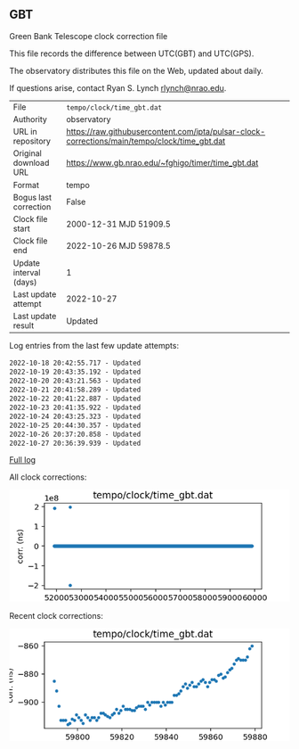 
## GBT

Green Bank Telescope clock correction file

This file records the difference between UTC(GBT) and UTC(GPS).

The observatory distributes this file on the Web, updated about daily.

If questions arise, contact Ryan S. Lynch <rlynch@nrao.edu>.

|     |     |
|:--- |:--- |
| File | `tempo/clock/time_gbt.dat` |
| Authority | observatory |
| URL in repository | <https://raw.githubusercontent.com/ipta/pulsar-clock-corrections/main/tempo/clock/time_gbt.dat> |
| Original download URL | <https://www.gb.nrao.edu/~fghigo/timer/time_gbt.dat> |
| Format | tempo |
| Bogus last correction | False |
| Clock file start | 2000-12-31 MJD 51909.5 |
| Clock file end | 2022-10-26 MJD 59878.5 |
| Update interval (days) | 1 |
| Last update attempt | 2022-10-27 |
| Last update result | Updated |

Log entries from the last few update attempts:
```
2022-10-18 20:42:55.717 - Updated
2022-10-19 20:43:35.192 - Updated
2022-10-20 20:43:21.563 - Updated
2022-10-21 20:41:58.289 - Updated
2022-10-22 20:41:22.887 - Updated
2022-10-23 20:41:35.922 - Updated
2022-10-24 20:43:25.323 - Updated
2022-10-25 20:44:30.357 - Updated
2022-10-26 20:37:20.858 - Updated
2022-10-27 20:36:39.939 - Updated
```
[Full log](https://raw.githubusercontent.com/ipta/pulsar-clock-corrections/main/log/tempo/clock/time_gbt.dat.log)


All clock corrections:

![plot of all clock corrections](time_gbt.dat.png "All corrections")

Recent clock corrections:

![plot of recent clock corrections](time_gbt.dat.short.png "Recent corrections")

